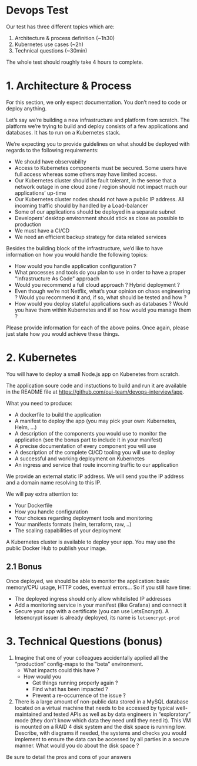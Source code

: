 # Devops Test

Our test has three different topics which are:

1. Architecture & process definition (~1h30)
2. Kubernetes use cases (~2h)
3. Technical questions (~30min)

The whole test should roughly take 4 hours to complete.

# 1. Architecture & Process

For this section, we only expect documentation. You don’t need to code or deploy anything.

Let’s say we’re building a new infrastructure and platform from scratch. The platform we’re trying to build and deploy consists of a few applications and databases. It has to run on a Kubernetes stack.     

We’re expecting you to provide guidelines on what should be deployed with regards to the following requirements:

- We should have observability 
- Access to Kubernetes components must be secured. Some users have full access whereas some others may have limited access. 
- Our Kubernetes cluster should be fault tolerant, in the sense that a network outage in one cloud zone / region should not impact much our applications’ up-time
- Our Kubernetes cluster nodes should not have a public IP address. All incoming traffic should by handled by a Load-balancer
- Some of our applications should be deployed in a separate subnet
- Developers’ desktop environment should stick as close as possible to production 
- We must have a CI/CD
- We need an efficient backup strategy for data related services

Besides the building block of the infrastructure, we’d like to have information on how you would handle the following topics:


- How would you handle application configuration ?
- What processes and tools do you plan to use in order to have a proper "Infrastructure As Code" approach
- Would you recommend a full cloud approach ? Hybrid deployment ?
- Even though we’re not Netflix, what’s your opinion on chaos engineering ? Would you recommend it and, if so, what should be tested and how ?
- How would you deploy stateful applications such as databases ? Would you have them within Kubernetes and if so how would you manage them ?

Please provide information for each of the above poins. Once again, please just state how you would achieve these things.

# 2. Kubernetes

You will have to deploy a small Node.js app on Kubenetes from scratch.

The application soure code and instuctions to build and run it are available in the README file at https://github.com/oui-team/devops-interview/app.

What you need to produce:

- A dockerfile to build the application
- A manifest to deploy the app (you may pick your own: Kubernetes, Helm, …)
- A description of the components you would use to monitor the application (see the bonus part to include it in your manifest)
- A precise documentation of every component you will use
- A description of the complete CI/CD tooling you will use to deploy
- A successful and working deployment on Kubernetes
- An ingress and service that route incoming traffic to our application

We provide an external static IP address. We will send you the IP address and a domain name resolving to this IP.

We will pay extra attention to:

- Your Dockerfile
- How you handle configuration
- Your choices regarding deployment tools and monitoring
- Your manifests formats (helm, terraform, raw, ..)
- The scaling capabilities of your deployment

A Kubernetes cluster is available to deploy your app. You may use the public Docker Hub to publish your image.

## 2.1 Bonus

Once deployed, we should be able to monitor the application: basic memory/CPU usage, HTTP codes, eventual errors…
So if you still have time:

- The deployed ingress should only allow whitelisted IP addresses
- Add a monitoring service in your manifest (like Grafana) and connect it
- Secure your app with a certificate (you can use LetsEncrypt). A letsencrypt issuer is already deployed, its name is `letsencrypt-prod`

# 3. Technical Questions (bonus)


1. Imagine that one of your colleagues accidentally applied all the “production” config-maps to the “beta” environment.
    -  What impacts could this have ?
    - How would you
        - Get things running properly again ?
        - Find what has been impacted ?
        - Prevent a re-occurrence of the issue ?
2. There is a large amount of non-public data stored in a MySQL database located on a virtual machine that needs to be accessed by typical well-maintained and tested APIs as well as by data engineers in “exploratory” mode (they don’t know which data they need until they need it). This VM is mounted on a RAID 4 disk system and the disk space is running low.
Describe, with diagrams if needed, the systems and checks you would implement to ensure the data can be accessed by all parties in a secure manner. What would you do about the disk space ? 

Be sure to detail the pros and cons of your answers 




